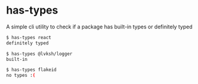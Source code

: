 # has-types

A simple cli utility to check if a package has built-in types or definitely typed

```bash
$ has-types react
definitely typed
```

```bash
$ has-types @lvksh/logger
built-in
```

```bash
$ has-types flakeid
no types :(
```
